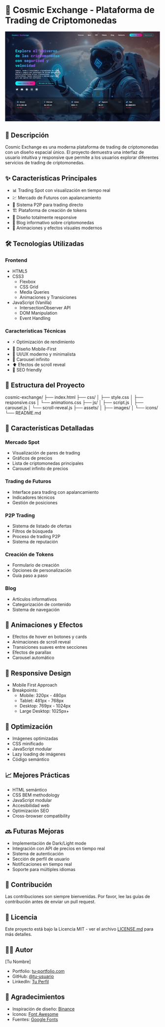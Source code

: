 # 🚀 Cosmic Exchange - Plataforma de Trading de Criptomonedas

![Cosmic Exchange Banner](banner.png)

## 📝 Descripción
Cosmic Exchange es una moderna plataforma de trading de criptomonedas con un diseño espacial único. El proyecto demuestra una interfaz de usuario intuitiva y responsive que permite a los usuarios explorar diferentes servicios de trading de criptomonedas.

## ✨ Características Principales

- 📊 Trading Spot con visualización en tiempo real
- 💹 Mercado de Futuros con apalancamiento
- 🤝 Sistema P2P para trading directo
- 🏗️ Plataforma de creación de tokens
- 📱 Diseño totalmente responsive
- 🎯 Blog informativo sobre criptomonedas
- 🌟 Animaciones y efectos visuales modernos

## 🛠️ Tecnologías Utilizadas

### Frontend
- HTML5
- CSS3
  - Flexbox
  - CSS Grid
  - Media Queries
  - Animaciones y Transiciones
- JavaScript (Vanilla)
  - IntersectionObserver API
  - DOM Manipulation
  - Event Handling

### Características Técnicas
- ⚡ Optimización de rendimiento
- 📱 Diseño Mobile-First
- 🎨 UI/UX moderno y minimalista
- 🔄 Carousel infinito
- ⬆️ Efectos de scroll reveal
- 🎯 SEO friendly

## 📂 Estructura del Proyecto 
cosmic-exchange/
├── index.html
├── css/
│ ├── style.css
│ ├── responsive.css
│ └── animations.css
├── js/
│ ├── script.js
│ ├── carousel.js
│ └── scroll-reveal.js
├── assets/
│ ├── images/
│ └── icons/
└── README.md


## 🚀 Características Detalladas

### Mercado Spot
- Visualización de pares de trading
- Gráficos de precios
- Lista de criptomonedas principales
- Carousel infinito de precios

### Trading de Futuros
- Interface para trading con apalancamiento
- Indicadores técnicos
- Gestión de posiciones

### P2P Trading
- Sistema de listado de ofertas
- Filtros de búsqueda
- Proceso de trading P2P
- Sistema de reputación

### Creación de Tokens
- Formulario de creación
- Opciones de personalización
- Guía paso a paso

### Blog
- Artículos informativos
- Categorización de contenido
- Sistema de navegación

## 💫 Animaciones y Efectos

- Efectos de hover en botones y cards
- Animaciones de scroll reveal
- Transiciones suaves entre secciones
- Efectos de parallax
- Carousel automático

## 📱 Responsive Design

- Mobile First Approach
- Breakpoints:
  - Mobile: 320px - 480px
  - Tablet: 481px - 768px
  - Desktop: 769px - 1024px
  - Large Desktop: 1025px+

## 🎯 Optimización

- Imágenes optimizadas
- CSS minificado
- JavaScript modular
- Lazy loading de imágenes
- Código semántico

## 📈 Mejores Prácticas

- HTML semántico
- CSS BEM methodology
- JavaScript modular
- Accesibilidad web
- Optimización SEO
- Cross-browser compatibility

## 🔜 Futuras Mejoras

- Implementación de Dark/Light mode
- Integración con API de precios en tiempo real
- Sistema de autenticación
- Sección de perfil de usuario
- Notificaciones en tiempo real
- Soporte para múltiples idiomas

## 🤝 Contribución
Las contribuciones son siempre bienvenidas. Por favor, lee las guías de contribución antes de enviar un pull request.

## 📄 Licencia
Este proyecto está bajo la Licencia MIT - ver el archivo [LICENSE.md](LICENSE.md) para más detalles.

## 👨‍💻 Autor
[Tu Nombre]
- Portfolio: [tu-portfolio.com](https://tu-portfolio.com)
- GitHub: [@tu-usuario](https://github.com/tu-usuario)
- LinkedIn: [Tu Perfil](https://linkedin.com/in/tu-perfil)

## 🙏 Agradecimientos
- Inspiración de diseño: [Binance](https://www.binance.com)
- Iconos: [Font Awesome](https://fontawesome.com)
- Fuentes: [Google Fonts](https://fonts.google.com)